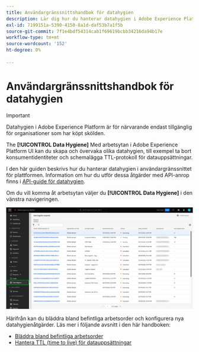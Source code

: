 ```yaml
---
title: Användargränssnittshandbok för datahygien
description: Lär dig hur du hanterar datahygien i Adobe Experience Platform användargränssnitt.
exl-id: 7199151a-5390-4150-8a1d-daf53b7a1f5b
source-git-commit: 7f1e4bdf54314cab1f69619bcbb34216da94b17e
workflow-type: tm+mt
source-wordcount: '152'
ht-degree: 0%

---
```


# Användargränssnittshandbok för datahygien

>[!IMPORTANT]
>
>Datahygien i Adobe Experience Platform är för närvarande endast tillgänglig för organisationer som har köpt skölden.

The **[!UICONTROL Data Hygiene]** Med arbetsytan i Adobe Experience Platform UI kan du skapa och övervaka olika datahygien, till exempel ta bort konsumentidentiteter och schemalägga TTL-protokoll för datauppsättningar.

I den här guiden beskrivs hur du hanterar datahygien i användargränssnittet för plattformen. Information om hur du utför dessa åtgärder med API-anrop finns i [API-guide för datahygien](../api/overview.md).

Om du vill komma åt arbetsytan väljer du **[!UICONTROL Data Hygiene]** i den vänstra navigeringen.

![Bilden visar [!UICONTROL Data Hygiene] arbetsytan i plattformsgränssnittet](../images/ui/overview/home.png)

Härifrån kan du bläddra bland befintliga arbetsorder och konfigurera nya datahygienåtgärder. Läs mer i följande avsnitt i den här handboken:

* [Bläddra bland befintliga arbetsorder](./browse.md)
* [Hantera TTL (time to live) för datauppsättningar](./ttl.md)
